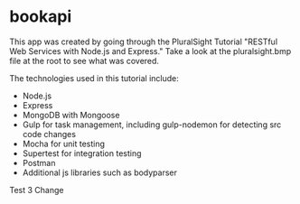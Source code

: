# bookapi

This app was created by going through the PluralSight Tutorial "RESTful Web Services with Node.js and Express."  Take a look at the pluralsight.bmp file at the root to see what was covered.

The technologies used in this tutorial include:

- Node.js
- Express
- MongoDB with Mongoose
- Gulp for task management, including gulp-nodemon for detecting src code changes
- Mocha for unit testing
- Supertest for integration testing
- Postman
- Additional js libraries such as bodyparser


Test 3 Change


